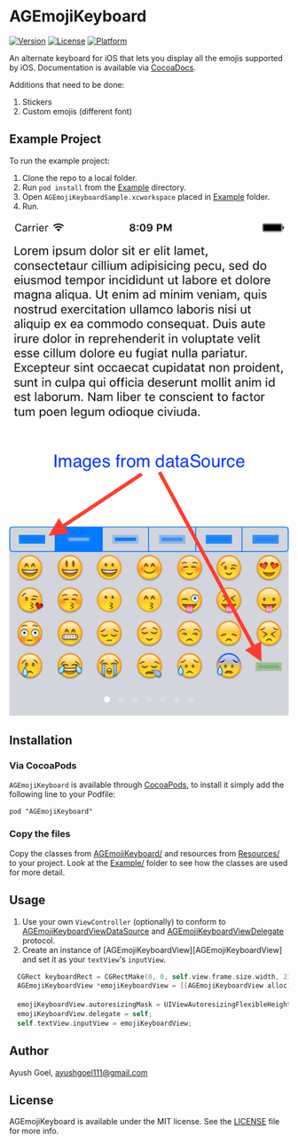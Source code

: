 AGEmojiKeyboard
==================

[![Version](https://img.shields.io/cocoapods/v/AGEmojiKeyboard.svg)](http://cocoapods.org/pods/AGEmojiKeyboard)
[![License](https://img.shields.io/cocoapods/l/AGEmojiKeyboard.svg)][CocoaDocsDocset]
[![Platform](https://img.shields.io/cocoapods/p/AGEmojiKeyboard.svg)][CocoaDocsDocset]

An alternate keyboard for iOS that lets you display all the emojis supported by iOS.
Documentation is available via [CocoaDocs][CocoaDocsDocset].

Additions that need to be done:

1. Stickers
2. Custom emojis (different font)

## Example Project

To run the example project:

1. Clone the repo to a local folder.
2. Run `pod install` from the [Example][Example] directory.
3. Open `AGEmojiKeyboardSample.xcworkspace` placed in [Example][Example] folder.
4. Run.

![Example Preview](ExamplePreview.png)

## Installation

### Via CocoaPods

`AGEmojiKeyboard` is available through [CocoaPods](http://cocoapods.org), to install
it simply add the following line to your Podfile:

    pod "AGEmojiKeyboard"

### Copy the files

Copy the classes from [AGEmojiKeyboard/][AGEmojiKeyboard] and resources from [Resources/][Resources] to your project. Look at the [Example/][Example] folder to see how the classes are used for more detail.

## Usage

1. Use your own `ViewController` (optionally) to conform to [AGEmojiKeyboardViewDataSource][AGEmojiKeyboardViewDataSource] 
and [AGEmojiKeyboardViewDelegate][AGEmojiKeyboardViewDelegate] protocol.
2. Create an instance of [AGEmojiKeyboardView][AGEmojiKeyboardView] and set it as your `textView`'s `inputView`.

```objective-c
  CGRect keyboardRect = CGRectMake(0, 0, self.view.frame.size.width, 216);
  AGEmojiKeyboardView *emojiKeyboardView = [[AGEmojiKeyboardView alloc] initWithFrame:keyboardRect
                                                                           dataSource:self];
  emojiKeyboardView.autoresizingMask = UIViewAutoresizingFlexibleHeight;
  emojiKeyboardView.delegate = self;
  self.textView.inputView = emojiKeyboardView;
```

## Author

Ayush Goel, ayushgoel111@gmail.com

## License

AGEmojiKeyboard is available under the MIT license. See the [LICENSE][LICENSE] file for more info.

[Example]: Example/
[AGEmojiKeyboard]: AGEmojiKeyboard/
[Resources]: Resources/
[AGEmojiKeyboardViewDataSource]: http://cocoadocs.org/docsets/AGEmojiKeyboard/0.2.0/Protocols/AGEmojiKeyboardViewDataSource.html
[AGEmojiKeyboardViewDelegate]: http://cocoadocs.org/docsets/AGEmojiKeyboard/0.2.0/Protocols/AGEmojiKeyboardViewDelegate.html
[LICENSE]: LICENSE
[CocoaDocsDocset]: http://cocoadocs.org/docsets/AGEmojiKeyboard/
